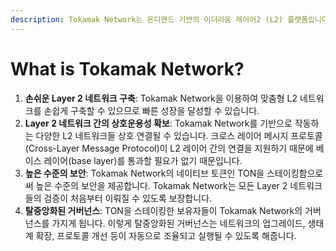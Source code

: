 ```yaml
---
description: Tokamak Network는 온디맨드 기반의 이더리움 레이어2 (L2) 플랫폼입니다
---
```


# What is Tokamak Network?

1. **손쉬운 Layer 2 네트워크 구축**: Tokamak Network을 이용하여 맞춤형 L2 네트워크를 손쉽게 구축할 수 있으므로 빠른 성장을 달성할 수 있습니다.
2. **Layer 2 네트워크 간의 상호운용성 확보**: Tokamak Network를 기반으로 작동하는 다양한 L2 네트워크들 상호 연결될 수 있습니다.  크로스 레이어 메시지 프로토콜(Cross-Layer Message Protocol)이 L2 레이어 간의 연결을 지원하기 때문에 베이스 레이어(base layer)를 통과할 필요가 없기 때문입니다.
3. **높은 수준의 보안**: Tokamak Network의 네이티브 토큰인 TON을 스테이킹함으로써 높은 수준의 보안을 제공합니다. Tokamak Network는 모든 Layer 2 네트워크들의 검증이 처음부터 이뤄질 수 있도록 보장합니다.&#x20;
4. **탈중앙화된 거버넌스**: TON을 스테이킹한 보유자들이 Tokamak Network의 거버넌스를 가지게 됩니다. 이렇게 탈중앙화된 거버넌스는 네트워크의 업그레이드, 생태계 확장, 프로토콜 개선 등이 자동으로 조율되고 실행될 수 있도록 해줍니다.&#x20;
